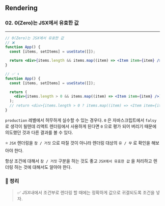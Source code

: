## Rendering

### 02. 0(Zero)는 JSX에서 유효한 값

---

```jsx
// 0(Zero)는 JSX에서 유효한 값
// ❌
function App() {
  const [items, setItems] = useState([]);

  return <div>{items.length && items.map((item) => <Item item={item} />)}</div>;
}

// ✅ ⬇️
function App() {
  const [items, setItems] = useState([]);

  return (
    <div>{items.length > 0 && items.map((item) => <Item item={item} />)}</div>
  );
  // return <div>{items.length > 0 ? items.map((item) => <Item item={item} />) : null}</div>
}
```

`production` 레벨에서 허무하게 실수할 수 있는 경우다. `0` 은 자바스크립트에서 `falsy` 로 생각이 될텐데 리액트 렌더링에서 사용하게 된다면 `0` 으로 평가 되어 버리기 때문에 의도했던 것과 다른 결과를 볼 수 있다.

⭐️ `JSX` 렌더링을 `참 / 거짓` 으로 따질 것이 아니라 렌더링 대상의 `유 / 무` 로 확인을 해보아야 한다.

항상 조건에 대해서 `참 / 거짓` 구분을 하는 것도 좋고 `JSX에서 유효한 값` 을 처리하고 렌더링 하는 것에 대해서도 알아야 한다.

### 📌 정리

> ✅ JSX내에서 조건부로 렌더링 할 때에는 정확하게 값으로 귀결되도록 조건을 넣자.
